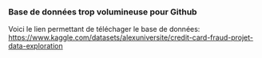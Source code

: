### Base de données trop volumineuse pour Github

Voici le lien permettant de téléchager le base de données:
https://www.kaggle.com/datasets/alexuniversite/credit-card-fraud-projet-data-exploration
